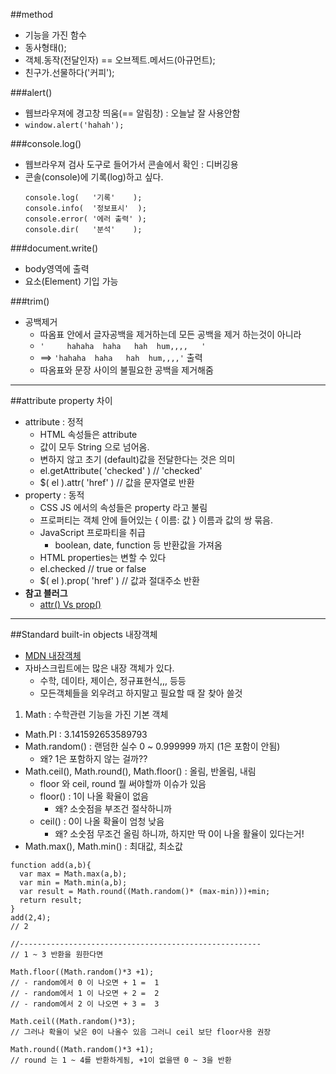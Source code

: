 ##method
- 기능을 가진 함수
- 동사형태(); 
- 객체.동작(전달인자) == 오브젝트.메서드(아규먼트);
- 친구가.선물하다('커피');

###alert()
- 웹브라우져에 경고창 띄움(== 알림창) : 오늘날 잘 사용안함
- `window.alert('hahah');`

###console.log()
- 웹브라우져 검사 도구로 들어가서 콘솔에서 확인 : 디버깅용
- 콘솔(console)에 기록(log)하고 싶다.
  ```
  console.log(   '기록'    );
  console.info(  '정보표시'  );
  console.error( '에러 출력' );
  console.dir(   '분석'    );
  ```

###document.write()
- body영역에 출력
- 요소(Element) 기입 가능

###trim()
- 공백제거
  + 따옴표 안에서 글자공백을 제거하는데 모든 공백을 제거 하는것이 아니라
  + `'     hahaha  haha   hah  hum,,,,   '`
  + ==> `'hahaha  haha   hah  hum,,,,'`  출력
  + 따옴표와 문장 사이의 불필요한 공백을 제거해줌 

---

##attribute property 차이
- attribute : 정적
  + HTML 속성들은 attribute 
  + 값이 모두 String 으로 넘어옴.
  + 변하지 않고 초기 (default)값을 전달한다는 것은 의미
  + el.getAttribute( 'checked' ) // 'checked'
  + $( el ).attr( 'href' ) // 값을 문자열로 반환
- property : 동적
  + CSS JS 에서의 속성들은 property 라고 불림
  + 프로퍼티는 객체 안에 들어있는 { 이름: 값 } 이름과 값의 쌍 묶음. 
  + JavaScript 프로파티을 취급 
    * boolean, date, function 등 반환값을 가져옴
  + HTML properties는 변할 수 있다
  + el.checked // true or false
  + $( el ).prop( 'href' ) // 값과 절대주소 반환 
- **참고 블러그**
  + [attr() Vs prop()](http://webclub.tistory.com/118)

---

##Standard built-in objects 내장객체
- [MDN 내장객체](https://developer.mozilla.org/ko/docs/Web/JavaScript/Reference/Global_Objects)
- 자바스크립트에는 많은 내장 객체가 있다. 
  + 수학, 데이타, 제이슨, 정규표현식,,, 등등
  + 모든객체들을 외우려고 하지말고 필요할 때 잘 찾아 쓸것

1. Math : 수학관련 기능을 가진 기본 객체
  - Math.PI : 3.141592653589793 
  - Math.random() : 랜덤한 실수 0 ~ 0.999999 까지 (1은 포함이 안됨)
    + 왜? 1은 포함하지 않는 걸까??
  - Math.ceil(), Math.round(), Math.floor() : 올림, 반올림, 내림
    + floor 와 ceil, round 뭘 써야할까 이슈가 있음
    + floor() : 1이 나올 확율이 없음 
      * 왜? 소숫점을 부조건 절삭하니까
    + ceil() : 0이 나올 확율이 엄청 낮음
      * 왜? 소숫점 무조건 올림 하니까, 하지만 딱 0이 나올 활율이 있다는거!
  - Math.max(), Math.min() : 최대값, 최소값
  ```
  function add(a,b){
    var max = Math.max(a,b);
    var min = Math.min(a,b);
    var result = Math.round((Math.random()* (max-min)))+min;
    return result;
  }
  add(2,4);
  // 2

  //------------------------------------------------------
  // 1 ~ 3 반환을 원한다면

  Math.floor((Math.random()*3 +1);
  // - random에서 0 이 나오면 + 1 =  1
  // - random에서 1 이 나오면 + 2 =  2
  // - random에서 2 이 나오면 + 3 =  3

  Math.ceil((Math.random()*3);
  // 그러나 확율이 낮은 0이 나올수 있음 그러니 ceil 보단 floor사용 권장

  Math.round((Math.random()*3 +1);
  // round 는 1 ~ 4를 반환하게됨, +1이 없을땐 0 ~ 3을 반환

  ```

